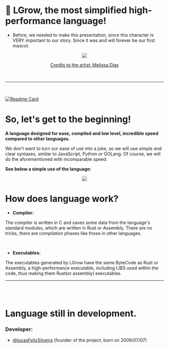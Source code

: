 # 🐹 LGrow, the most simplified high-performance language!

- Before, we needed to make this presentation, since this character is VERY important to our story. Since it was and will forever be our first mascot.

<div align="center">
  <img src="https://imgur.com/LDUrbQb.png">
  
  <a href="https://www.instagram.com/merly_.murakami/">Credits to the artist: Melissa Dias</a>
</div>

<br>
<hr>
<br>

[![Readme Card](https://github-readme-stats.vercel.app/api/pin/?username=LGrow&repo=LGrow&show_icons=true&theme=transparent&border_color=ccc50&show_owner=true&icon_color=6F34ad&text_color=cccccc)](https://github.com/LGrow/LGrow)

# So, let's get to the beginning!

**A language designed for ease, compiled and low level, incredible speed compared to other languages.**

We don't want to turn our ease of use into a joke, so we will use simple and clear syntaxes, similar to JavaScript, Python or GOLang. Of course, we will do the aforementioned with incomparable speed.

**See below a simple use of the language:**
<div align="center">
  <img src="https://imgur.com/a/jwkaw9Q.png">
</div>

# How does language work?
- **Compiler:** 

The compiler is written in C and saves some data from the language's standard modules, which are written in Rust or Assembly. There are no tricks, there are compilation phases like those in other languages.

<br>

- **Executables:** 

The executables generated by LGrow have the same ByteCode as Rust or Assembly, a high-performance executable, including LIBS used within the code, thus making them Rust(or assembly) executables.


<hr>

<br>
<br>

# Language still in development.
### Developer:
- [@lucasFelixSilveira](https://github.com/lucasFelixSilveira) (founder of the project, born on 2009/07/07)
